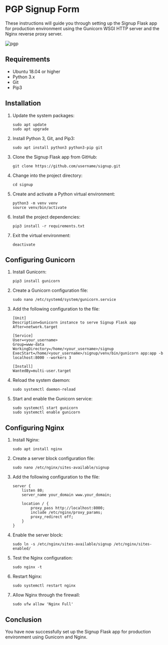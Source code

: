 # PGP Signup Form

These instructions will guide you through setting up the Signup Flask app for production environment using the Gunicorn WSGI HTTP server and the Nginx reverse proxy server.

![pgp](https://user-images.githubusercontent.com/28545431/227760266-2d9ed5ff-91b3-43df-831a-356004b21ff9.png)

## Requirements

* Ubuntu 18.04 or higher
* Python 3.x
* Git
* Pip3

## Installation

1. Update the system packages:

    ```
    sudo apt update
    sudo apt upgrade
    ```

2. Install Python 3, Git, and Pip3:

    ```
    sudo apt install python3 python3-pip git
    ```

3. Clone the Signup Flask app from GitHub:

    ```
    git clone https://github.com/username/signup.git
    ```

4. Change into the project directory:

    ```
    cd signup
    ```

5. Create and activate a Python virtual environment:

    ```
    python3 -m venv venv
    source venv/bin/activate
    ```

6. Install the project dependencies:

    ```
    pip3 install -r requirements.txt
    ```

7. Exit the virtual environment:

    ```
    deactivate
    ```

## Configuring Gunicorn

1. Install Gunicorn:

    ```
    pip3 install gunicorn
    ```

2. Create a Gunicorn configuration file:

    ```
    sudo nano /etc/systemd/system/gunicorn.service
    ```

3. Add the following configuration to the file:

    ```
    [Unit]
    Description=Gunicorn instance to serve Signup Flask app
    After=network.target

    [Service]
    User=<your_username>
    Group=www-data
    WorkingDirectory=/home/<your_username>/signup
    ExecStart=/home/<your_username>/signup/venv/bin/gunicorn app:app -b localhost:8000 --workers 3

    [Install]
    WantedBy=multi-user.target
    ```

4. Reload the system daemon:

    ```
    sudo systemctl daemon-reload
    ```

5. Start and enable the Gunicorn service:

    ```
    sudo systemctl start gunicorn
    sudo systemctl enable gunicorn
    ```

## Configuring Nginx

1. Install Nginx:

    ```
    sudo apt install nginx
    ```

2. Create a server block configuration file:

    ```
    sudo nano /etc/nginx/sites-available/signup
    ```

3. Add the following configuration to the file:

    ```
    server {
        listen 80;
        server_name your_domain www.your_domain;

        location / {
            proxy_pass http://localhost:8000;
            include /etc/nginx/proxy_params;
            proxy_redirect off;
        }
    }
    ```

4. Enable the server block:

    ```
    sudo ln -s /etc/nginx/sites-available/signup /etc/nginx/sites-enabled/
    ```

5. Test the Nginx configuration:

    ```
    sudo nginx -t
    ```

6. Restart Nginx:

    ```
    sudo systemctl restart nginx
    ```

7. Allow Nginx through the firewall:

    ```
    sudo ufw allow 'Nginx Full'
    ```

## Conclusion

You have now successfully set up the Signup Flask app for production environment using Gunicorn and Nginx.


